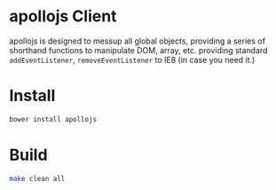 apollojs Client
===============

apollojs is designed to messup all global objects, providing a series of shorthand
functions to manipulate DOM, array, etc. providing standard `addEventListener`,
`removeEventListener` to IE8 (in case you need it.)

Install
=======

```bash
bower install apollojs
```

Build
=====

```bash
make clean all
```
